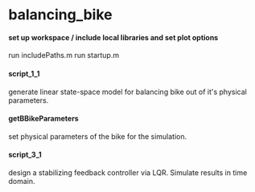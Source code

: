 # balancing_bike

#### set up workspace / include local libraries and set plot options

run includePaths.m
run startup.m
 
#### script_1_1
         
generate linear state-space model for balancing bike out of it's physical parameters.


#### getBBikeParameters

set physical parameters of the bike for the simulation.

#### script_3_1

design a stabilizing feedback controller via LQR. Simulate results in time domain.